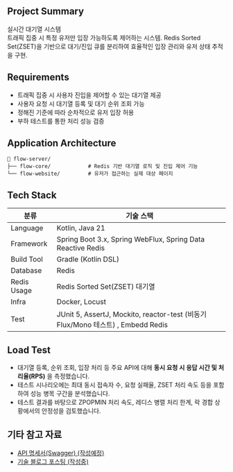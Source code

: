 ## Project Summary
실시간 대기열 시스템  
트래픽 집중 시 특정 유저만 입장 가능하도록 제어하는 시스템.
Redis Sorted Set(ZSET)을 기반으로 대기/진입 큐를 분리하여 효율적인 입장 관리와 유저 상태 추적을 구현.


## Requirements
- 트래픽 집중 시 사용자 진입을 제어할 수 있는 대기열 제공
- 사용자 요청 시 대기열 등록 및 대기 순위 조회 가능
- 정해진 기준에 따라 순차적으로 유저 입장 허용
- 부하 테스트를 통한 처리 성능 검증

## Application Architecture

```
📁 flow-server/
├── flow-core/            # Redis 기반 대기열 로직 및 진입 제어 기능
└── flow-website/         # 유저가 접근하는 실제 대상 페이지
```

## Tech Stack

| 분류         | 기술 스택                                                                    |
|------------|--------------------------------------------------------------------------|
| Language   | Kotlin, Java 21                                                          |
| Framework  | Spring Boot 3.x, Spring WebFlux, Spring Data Reactive Redis                   |
| Build Tool | Gradle (Kotlin DSL)                                                      |
| Database   | Redis                                                                    |
| Redis Usage | Redis Sorted Set(ZSET) 대기열                                               |
| Infra      | Docker, Locust    |    
| Test       | JUnit 5, AssertJ, Mockito, reactor-test (비동기 Flux/Mono 테스트) , Embedd Redis |


## Load Test
- 대기열 등록, 순위 조회, 입장 처리 등 주요 API에 대해 **동시 요청 시 응답 시간 및 처리율(RPS)** 을 측정했습니다.
- 테스트 시나리오에는 최대 동시 접속자 수, 요청 실패율, ZSET 처리 속도 등을 포함하여 성능 병목 구간을 분석했습니다. 
- 테스트 결과를 바탕으로 ZPOPMIN 처리 속도, 레디스 병렬 처리 한계, 락 경합 상황에서의 안정성을 검토했습니다.


## 기타 참고 자료
- [API 명세서(Swagger) (작성예정)](https://이미지)
- [기술 블로그 포스팅 (작성중)](https://exuberant-robe-7c7.notion.site/23ff537285fd8076ab9fd63ce75052a5?source=copy_link)